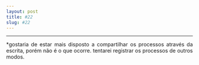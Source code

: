 ```yaml
---
layout: post
title: #22
slug: #22
---
```

---
<p class="description" style="text-align: justify;">
*gostaria de estar mais disposto a compartilhar os processos através da escrita, porém não é o que ocorre. tentarei registrar os processos de outros modos.
